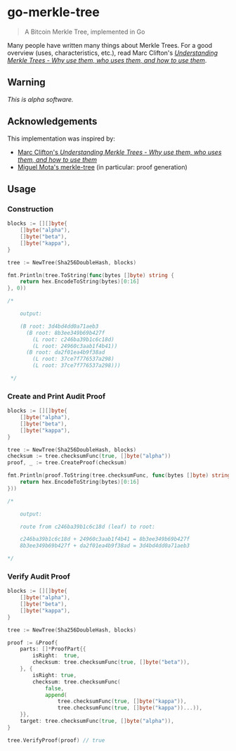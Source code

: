# go-merkle-tree

> A Bitcoin Merkle Tree, implemented in Go

Many people have written many things about Merkle Trees. For a good overview (uses, characteristics, etc.), read Marc
Clifton's [_Understanding Merkle Trees - Why use them, who uses them, and how to use them_][1].

## Warning

*This is alpha software.*

## Acknowledgements

This implementation was inspired by:

- [Marc Clifton's _Understanding Merkle Trees - Why use them, who uses them, and how to use them_][1]
- [Miguel Mota's merkle-tree][2] (in particular: proof generation)

## Usage

### Construction

```go
blocks := [][]byte{
    []byte("alpha"),
    []byte("beta"),
    []byte("kappa"),
}

tree := NewTree(Sha256DoubleHash, blocks)

fmt.Println(tree.ToString(func(bytes []byte) string {
    return hex.EncodeToString(bytes)[0:16]
}, 0))

/*

    output:

    (B root: 3d4bd4dd0a71aeb3
      (B root: 8b3ee349b69b427f
        (L root: c246ba39b1c6c18d)
        (L root: 24960c3aab1f4b41))
      (B root: da2f01ea4b9f38ad
        (L root: 37ce7f776537a298)
        (L root: 37ce7f776537a298)))

 */
```

### Create and Print Audit Proof

```go
blocks := [][]byte{
    []byte("alpha"),
    []byte("beta"),
    []byte("kappa"),
}

tree := NewTree(Sha256DoubleHash, blocks)
checksum := tree.checksumFunc(true, []byte("alpha"))
proof, _ := tree.CreateProof(checksum)

fmt.Println(proof.ToString(tree.checksumFunc, func(bytes []byte) string {
    return hex.EncodeToString(bytes)[0:16]
}))

/*

	output:

	route from c246ba39b1c6c18d (leaf) to root:

    c246ba39b1c6c18d + 24960c3aab1f4b41 = 8b3ee349b69b427f
    8b3ee349b69b427f + da2f01ea4b9f38ad = 3d4bd4dd0a71aeb3

*/
```

### Verify Audit Proof

```go
blocks := [][]byte{
    []byte("alpha"),
    []byte("beta"),
    []byte("kappa"),
}

tree := NewTree(Sha256DoubleHash, blocks)

proof := &Proof{
    parts: []*ProofPart{{
        isRight:  true,
        checksum: tree.checksumFunc(true, []byte("beta")),
    }, {
        isRight: true,
        checksum: tree.checksumFunc(
            false,
            append(
                tree.checksumFunc(true, []byte("kappa")),
                tree.checksumFunc(true, []byte("kappa"))...)),
    }},
    target: tree.checksumFunc(true, []byte("alpha")),
}

tree.VerifyProof(proof) // true
```

[1]: https://www.codeproject.com/Articles/1176140/Understanding-Merkle-Trees-Why-use-them-who-uses-t
[2]: https://github.com/miguelmota/merkle-tree
